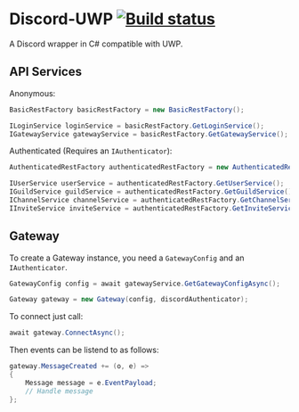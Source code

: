 Discord-UWP [![Build status](https://ci.appveyor.com/api/projects/status/2ansr6w4mb8b1gtm/branch/master?svg=true)](https://ci.appveyor.com/project/gantonious/discord-uwp/branch/master)
===

A Discord wrapper in C# compatible with UWP.

API Services
---
Anonymous:
```csharp
BasicRestFactory basicRestFactory = new BasicRestFactory();

ILoginService loginService = basicRestFactory.GetLoginService();
IGatewayService gatewayService = basicRestFactory.GetGatewayService();
```

Authenticated (Requires an `IAuthenticator`):
```csharp
AuthenticatedRestFactory authenticatedRestFactory = new AuthenticatedRestFactory(authenticator);

IUserService userService = authenticatedRestFactory.GetUserService();
IGuildService guildService = authenticatedRestFactory.GetGuildService(); 
IChannelService channelService = authenticatedRestFactory.GetChannelService();
IInviteService inviteService = authenticatedRestFactory.GetInviteService();
```

Gateway
---

To create a Gateway instance, you need a `GatewayConfig` and an `IAuthenticator`.

```csharp
GatewayConfig config = await gatewayService.GetGatewayConfigAsync();

Gateway gateway = new Gateway(config, discordAuthenticator);
```

To connect just call:

```csharp
await gateway.ConnectAsync();
```

Then events can be listend to as follows:

```csharp
gateway.MessageCreated += (o, e) => 
{ 
    Message message = e.EventPayload;
    // Handle message
};
```